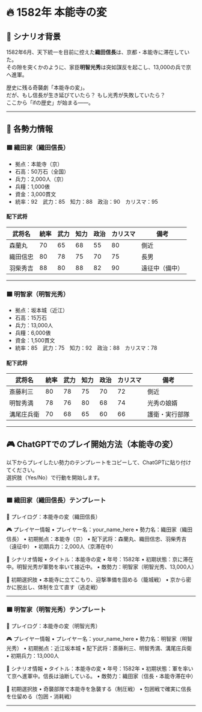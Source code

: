 # 🔥 1582年 本能寺の変

## 📘 シナリオ背景

1582年6月、天下統一を目前に控えた**織田信長**は、京都・本能寺に滞在していた。  
その隙を突くかのように、家臣**明智光秀**は突如謀反を起こし、13,000の兵で京へ進軍。  

歴史に残る奇襲劇「本能寺の変」。  
だが、もし信長が生き延びていたら？ もし光秀が失敗していたら？  
ここから「ifの歴史」が始まる――。

---

## 🧠 各勢力情報

### 🟥 織田家（織田信長）

- 拠点：本能寺（京）  
- 石高：50万石（全国）  
- 兵力：2,000人（京）  
- 兵糧：1,000俵  
- 資金：3,000貫文  
- 統率：92　武力：85　知力：88　政治：90　カリスマ：95

#### 配下武将

| 武将名       | 統率 | 武力 | 知力 | 政治 | カリスマ | 備考            |
|--------------|------|------|------|--------|-----------|-----------------|
| 森蘭丸       | 70   | 65   | 68   | 55   | 80        | 側近             |
| 織田信忠     | 80   | 78   | 75   | 70   | 75        | 長男             |
| 羽柴秀吉     | 88   | 80   | 88   | 82   | 90        | 遠征中（備中）   |

---

### 🟦 明智家（明智光秀）

- 拠点：坂本城（近江）  
- 石高：15万石  
- 兵力：13,000人  
- 兵糧：6,000俵  
- 資金：1,500貫文  
- 統率：85　武力：75　知力：92　政治：88　カリスマ：78

#### 配下武将

| 武将名       | 統率 | 武力 | 知力 | 政治 | カリスマ | 備考          |
|--------------|------|------|------|--------|-----------|---------------|
| 斎藤利三     | 80   | 78   | 75   | 70   | 72        | 側近           |
| 明智秀満     | 78   | 76   | 80   | 68   | 74        | 光秀の娘婿     |
| 溝尾庄兵衛   | 70   | 68   | 65   | 60   | 66        | 護衛・実行部隊 |

---

## 🎮 ChatGPTでのプレイ開始方法（本能寺の変）

以下からプレイしたい勢力のテンプレートをコピーして、ChatGPTに貼り付けてください。  
選択肢（Yes/No）で行動を開始します。

---

### 🟥 織田家（織田信長）テンプレート

📝 プレイログ：本能寺の変（織田信長）

🎮 プレイヤー情報
	•	プレイヤー名：your_name_here
	•	勢力名：織田家（織田信長）
	•	初期拠点：本能寺（京）
	•	配下武将：森蘭丸、織田信忠、羽柴秀吉（遠征中）
	•	初期兵力：2,000人（京滞在中）

📘 シナリオ情報
	•	タイトル：本能寺の変
	•	年号：1582年
	•	初期状態：京に滞在中。明智光秀が軍勢を率いて接近中。
	•	敵勢力：明智家（明智光秀、13,000人）

🎯 初期選択肢
	•	本能寺に立てこもり、迎撃準備を固める（籠城戦）
	•	京から密かに脱出し、体制を立て直す（逃走戦）

 ---

### 🟦 明智家（明智光秀）テンプレート

📝 プレイログ：本能寺の変（明智光秀）

🎮 プレイヤー情報
	•	プレイヤー名：your_name_here
	•	勢力名：明智家（明智光秀）
	•	初期拠点：近江坂本城
	•	配下武将：斎藤利三、明智秀満、溝尾庄兵衛
	•	初期兵力：13,000人

📘 シナリオ情報
	•	タイトル：本能寺の変
	•	年号：1582年
	•	初期状態：軍を率いて京へ進軍中。信長は油断している。
	•	敵勢力：織田家（信長・本能寺滞在中）

🎯 初期選択肢
	•	奇襲部隊で本能寺を急襲する（制圧戦）
	•	包囲戦で確実に信長を仕留める（包囲・消耗戦）

 ---
